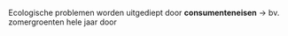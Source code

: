 Ecologische problemen worden uitgediept door **consumenteneisen**
-> bv. zomergroenten hele jaar door